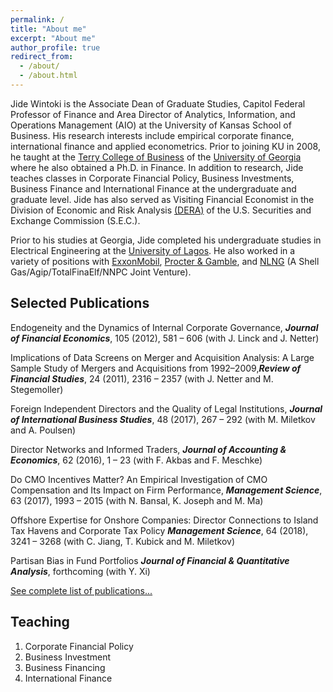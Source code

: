 ```yaml
---
permalink: /
title: "About me"
excerpt: "About me"
author_profile: true
redirect_from: 
  - /about/
  - /about.html
---
```


Jide Wintoki is the Associate Dean of Graduate Studies, Capitol Federal Professor of Finance and Area Director of Analytics, Information, and Operations Management (AIO) at the University of Kansas School of Business. His research interests include empirical corporate finance, international finance and applied econometrics. Prior to joining KU in 2008, he taught at the [Terry College of Business](http://www.terry.uga.edu) of the [University of Georgia](http://www.uga.edu/) where he also obtained a Ph.D. in Finance. In addition to research, Jide teaches classes in Corporate Financial Policy, Business Investments, Business Finance and International Finance at the undergraduate and graduate level. Jide has also served as Visiting Financial Economist in the Division of Economic and Risk Analysis [(DERA)](https://www.sec.gov/dera) of the U.S. Securities and Exchange Commission (S.E.C.).

Prior to his studies at Georgia, Jide completed his undergraduate studies in Electrical Engineering at the [University of Lagos](http://www.unilag.edu.ng/). He also worked in a variety of positions with [ExxonMobil](http://www.exxonmobil.com), [Procter & Gamble](http://www.pg.com), and [NLNG](http://www.nlng.com) (A Shell Gas/Agip/TotalFinaElf/NNPC Joint Venture).


Selected Publications
------
Endogeneity and the Dynamics of Internal Corporate Governance, 
_**Journal of Financial Economics**_, 105 (2012), 581 – 606 (with J. Linck and J. Netter)


Implications of Data Screens on Merger and Acquisition Analysis: A Large Sample Study of Mergers and Acquisitions from 1992–2009,_**Review of Financial Studies**_, 24 (2011), 2316 – 2357 (with J. Netter and M. Stegemoller)


Foreign Independent Directors and the Quality of Legal Institutions,
_**Journal of International Business Studies**_, 48 (2017), 267 – 292 (with M. Miletkov and A. Poulsen)


Director Networks and Informed Traders, 
_**Journal of Accounting & Economics**_, 62 (2016), 1 – 23 (with F. Akbas and F. Meschke)


Do CMO Incentives Matter? An Empirical Investigation of CMO Compensation and Its Impact on Firm Performance,
_**Management Science**_, 63 (2017), 1993 – 2015 (with N. Bansal, K. Joseph and M. Ma)


Offshore Expertise for Onshore Companies: Director Connections to Island Tax Havens and Corporate Tax Policy 
_**Management Science**_, 64 (2018), 3241 – 3268 (with C. Jiang, T. Kubick and M. Miletkov)


Partisan Bias in Fund Portfolios 
_**Journal of Financial & Quantitative Analysis**_, forthcoming (with Y. Xi)


[See complete list of publications...](https://mbwintoki.github.io/publications)


Teaching
------
1. Corporate Financial Policy
1. Business Investment 
1. Business Financing
1. International Finance


